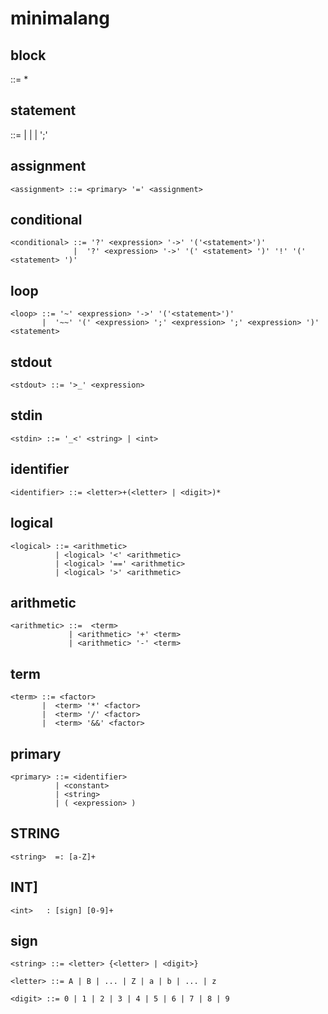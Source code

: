 # minimalang

## block
<block> ::= <statement>*

## statement
<statement> ::= <assignment>
            |   <conditional>
            |   <loop>
            |   <stdout>
            ';'

## assignment
```
<assignment> ::= <primary> '=' <assignment>
```
## conditional
```
<conditional> ::= '?' <expression> '->' '('<statement>')'
              |  '?' <expression> '->' '(' <statement> ')' '!' '(' <statement> ')'
```           
## loop
```
<loop> ::= '~' <expression> '->' '('<statement>')'
       |  '~~' '(' <expression> ';' <expression> ';' <expression> ')' <statement>
```

## stdout
```
<stdout> ::= '>_' <expression>  
```

## stdin
```
<stdin> ::= '_<' <string> | <int>
```

## identifier
```
<identifier> ::= <letter>+(<letter> | <digit>)*
```

## logical
```
<logical> ::= <arithmetic>
          | <logical> '<' <arithmetic>
          | <logical> '==' <arithmetic>
          | <logical> '>' <arithmetic>
```
## arithmetic
```
<arithmetic> ::=  <term>
             | <arithmetic> '+' <term>
             | <arithmetic> '-' <term>

```
## term
```
<term> ::= <factor>
       |  <term> '*' <factor>
       |  <term> '/' <factor>
       |  <term> '&&' <factor>
```

## primary
```
<primary> ::= <identifier>
          | <constant>
          | <string>
          | ( <expression> )
```

## STRING
```
<string>  =: [a-Z]+
```
## INT]
```
<int>   : [sign] [0-9]+
```
## sign
```
<string> ::= <letter> {<letter> | <digit>}
```
```
<letter> ::= A | B | ... | Z | a | b | ... | z
```
```
<digit> ::= 0 | 1 | 2 | 3 | 4 | 5 | 6 | 7 | 8 | 9
```